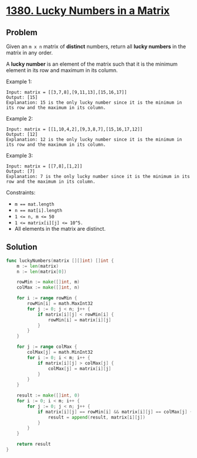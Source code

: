 # [1380. Lucky Numbers in a Matrix](https://leetcode.com/problems/lucky-numbers-in-a-matrix/)

## Problem

Given an `m x n` matrix of **distinct** numbers, return all **lucky numbers** in the matrix in any order.

A **lucky number** is an element of the matrix such that it is the minimum element in its row and maximum in its column.


Example 1:

```
Input: matrix = [[3,7,8],[9,11,13],[15,16,17]]
Output: [15]
Explanation: 15 is the only lucky number since it is the minimum in its row and the maximum in its column.
```

Example 2:

```
Input: matrix = [[1,10,4,2],[9,3,8,7],[15,16,17,12]]
Output: [12]
Explanation: 12 is the only lucky number since it is the minimum in its row and the maximum in its column.
```

Example 3:

```
Input: matrix = [[7,8],[1,2]]
Output: [7]
Explanation: 7 is the only lucky number since it is the minimum in its row and the maximum in its column.
``` 

Constraints:

- `m == mat.length`
- `n == mat[i].length`
- `1 <= n, m <= 50`
- `1 <= matrix[i][j] <= 10^5.`
- All elements in the matrix are distinct.

## Solution

```go
func luckyNumbers(matrix [][]int) []int {
	m := len(matrix)
	n := len(matrix[0])

	rowMin := make([]int, m)
	colMax := make([]int, n)

	for i := range rowMin {
		rowMin[i] = math.MaxInt32
		for j := 0; j < n; j++ {
			if matrix[i][j] < rowMin[i] {
				rowMin[i] = matrix[i][j]
			}
		}
	}

	for j := range colMax {
		colMax[j] = math.MinInt32
		for i := 0; i < m; i++ {
			if matrix[i][j] > colMax[j] {
				colMax[j] = matrix[i][j]
			}
		}
	}

	result := make([]int, 0)
	for i := 0; i < m; i++ {
		for j := 0; j < n; j++ {
			if matrix[i][j] == rowMin[i] && matrix[i][j] == colMax[j] {
				result = append(result, matrix[i][j])
			}
		}
	}

	return result
}
```